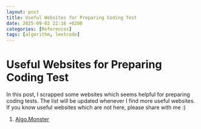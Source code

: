 ```yaml
---
layout: post
title: Useful Websites for Preparing Coding Test
date: 2025-09-02 22:16 +0200
categories: [References]
tags: [algorithm, leetcode]
---
```


# Useful Websites for Preparing Coding Test

In this post, I scrapped some websites which seems helpful for preparing coding tests. The list will be updated whenever I find more useful websites. If you know useful websites which are not here, please share with me :)

1. [Algo.Monster](https://algo.monster/)